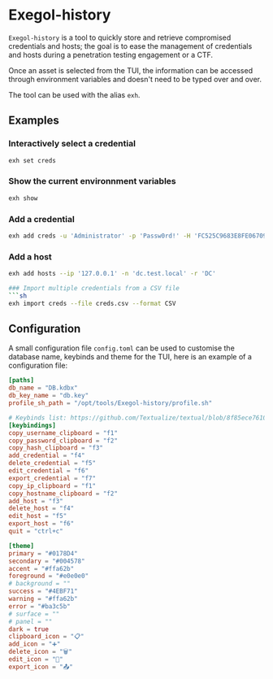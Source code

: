 # Exegol-history

`Exegol-history` is a tool to quickly store and retrieve compromised credentials and hosts; the goal is to ease the management of credentials and hosts during a penetration testing engagement or a CTF.

Once an asset is selected from the TUI, the information can be accessed through environment variables and doesn't need to be typed over and over.

The tool can be used with the alias `exh`.

## Examples
### Interactively select a credential
```sh
exh set creds
```

### Show the current environnment variables
```sh
exh show
```

### Add a credential
```sh
exh add creds -u 'Administrator' -p 'Passw0rd!' -H 'FC525C9683E8FE067095BA2DDC971889' -d 'test.local'
```

### Add a host
```sh
exh add hosts --ip '127.0.0.1' -n 'dc.test.local' -r 'DC'

### Import multiple credentials from a CSV file
```sh
exh import creds --file creds.csv --format CSV
```

## Configuration
A small configuration file `config.toml` can be used to customise the database name, keybinds and theme for the TUI, here is an example of a configuration file:
```toml
[paths]
db_name = "DB.kdbx"
db_key_name = "db.key"
profile_sh_path = "/opt/tools/Exegol-history/profile.sh"

# Keybinds list: https://github.com/Textualize/textual/blob/8f85ece761031a756a1ecfa345b519c9c915e04b/src/textual/keys.py#L9
[keybindings]
copy_username_clipboard = "f1"
copy_password_clipboard = "f2"
copy_hash_clipboard = "f3"
add_credential = "f4"
delete_credential = "f5"
edit_credential = "f6"
export_credential = "f7"
copy_ip_clipboard = "f1"
copy_hostname_clipboard = "f2"
add_host = "f3"
delete_host = "f4"
edit_host = "f5"
export_host = "f6"
quit = "ctrl+c"

[theme]
primary = "#0178D4"
secondary = "#004578"
accent = "#ffa62b"
foreground = "#e0e0e0"
# background = ""
success = "#4EBF71"
warning = "#ffa62b"
error = "#ba3c5b"
# surface = ""
# panel = ""
dark = true
clipboard_icon = "📋"
add_icon = "➕"
delete_icon = "🗑️"
edit_icon = "📝"
export_icon = "📤"
```

